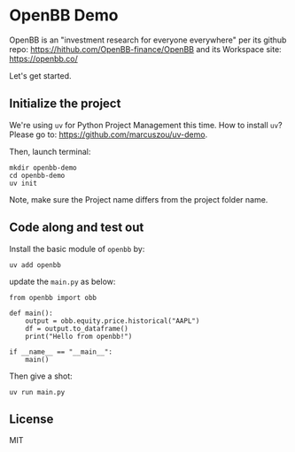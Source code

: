 # OpenBB Demo

OpenBB is an "investment research for everyone everywhere" per its github repo: https://hithub.com/OpenBB-finance/OpenBB and its Workspace site: https://openbb.co/

Let's get started.

## Initialize the project

We're using `uv` for Python Project Management this time. How to install `uv`? Please go to: https://github.com/marcuszou/uv-demo.

Then, launch terminal:
```shell
mkdir openbb-demo
cd openbb-demo
uv init
```
Note, make sure the Project name differs from the project folder name.

## Code along and test out
Install the basic module of `openbb` by:
```shell
uv add openbb
```

update the `main.py` as below:
```shell
from openbb import obb

def main():
    output = obb.equity.price.historical("AAPL")
    df = output.to_dataframe()
    print("Hello from openbb!")

if __name__ == "__main__":
    main()
```

Then give a shot:
```shell
uv run main.py
```

## License
MIT